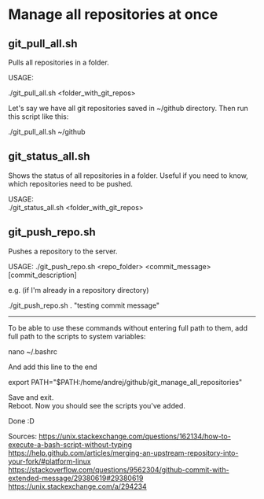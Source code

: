 # Manage all repositories at once
## git_pull_all.sh
Pulls all repositories in a folder.

USAGE:  

./git_pull_all.sh <folder_with_git_repos>

Let's say we have all git repositories saved in ~/github directory. Then 
run this script like this:

./git_pull_all.sh ~/github

## git_status_all.sh
Shows the status of all repositories in a folder. Useful if you need to 
know, which repositories need to be pushed.

USAGE:  
./git_status_all.sh <folder_with_git_repos>

## git_push_repo.sh
Pushes a repository to the server.

USAGE:
./git_push_repo.sh <repo_folder> <commit_message> [commit_description]

e.g. (if I'm already in a repository directory)

./git_push_repo.sh . "testing commit message"


***********************************************

To be able to use these commands without entering full path to them, 
add full path to the scripts to system variables:

  nano ~/.bashrc

And add this line to the end

  export PATH="$PATH:/home/andrej/github/git_manage_all_repositories"

Save and exit.  
Reboot. Now you should see the scripts you've added.

Done :D



Sources:
https://unix.stackexchange.com/questions/162134/how-to-execute-a-bash-script-without-typing
https://help.github.com/articles/merging-an-upstream-repository-into-your-fork/#platform-linux
https://stackoverflow.com/questions/9562304/github-commit-with-extended-message/29380619#29380619
https://unix.stackexchange.com/a/294234

